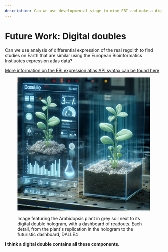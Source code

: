 ```yaml
---
description: Can we use developmental stage to mine EBI and make a digital double?
---
```


# Future Work: Digital doubles

Can we use analysis of differential expression of the real regolith to find studies on Earth that are similar using the European Bioinformatics Instiuotes expression atlas data?

[More information on the EBI expression atlas API syntax can be found here](https://github.com/gxa/atlas\_gsa/tree/master)

<figure><img src="../.gitbook/assets/image (1) (1) (1) (1) (1) (1).png" alt=""><figcaption><p>Image featuring the Arabidopsis plant in grey soil next to its digital double hologram, with a dashboard of readouts. Each detail, from the plant's replication in the hologram to the futuristic dashboard, DALLE4</p></figcaption></figure>



**I think a digital double contains all these components.**&#x20;

<figure><img src="../.gitbook/assets/image (67).png" alt=""><figcaption></figcaption></figure>
